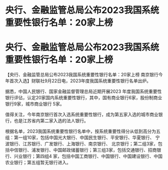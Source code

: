 # 央行、金融监管总局公布2023我国系统重要性银行名单：20家上榜

# 央行、金融监管总局公布2023我国系统重要性银行名单：20家上榜

【央行、金融监管总局公布2023我国系统重要性银行名单：20家上榜 南京银行今年首次入选】财联社9月22日电，2023年度我国系统重要性银行名单出炉。

据悉，中国人民银行、国家金融监督管理总局近期开展2023
年度我国系统重要性银行评佔，认定20家国内系统重要性银行，其中，国有商业银行6家，股份制商业银行9家，城市商业银行 5家。

值得关注，今年南京银行首次入选系统重要性银行，成为第五家入选的城市商业银行，也是江苏省内第二家入选的法人银行。

根据名单，2023我国系统重要性银行名单中，按系统重要性得分从低到高分为五组：第一组10家，包括中国光大银行、中国民生银行、平安银行、华夏银行、
宁波银行、江苏银行、广发银行、上海银行、南京银行、
北京银行；第二组3家，包括中信银行、浦发银行、中国邮政储蓄银行；第三组3家，包括交通银行、招商银行、兴业银行；第四组4
家，包括中国工商银行、中国银行、中国建设银行、中国农业银行；第五组暂无银行进入。

